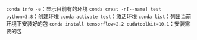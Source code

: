`conda info -e`：显示目前有的环境
`conda creat -n[--name] test python=3.8`：创建环境
`conda activate test`：激活环境
`conda list`：列出当前环境下安装好的包
`conda install tensorflow=2.2 cudatoolkit=10.1`：安装需要的包